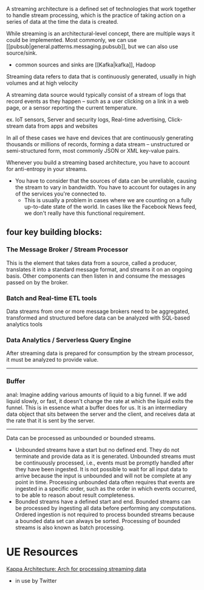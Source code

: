
A streaming architecture is a defined set of technologies that work together to handle stream processing, which is the practice of taking action on a series of data at the time the data is created.

While streaming is an architectural-level concept, there are multiple ways it could be implemented. Most commonly, we can use [[pubsub|general.patterns.messaging.pubsub]], but we can also use source/sink.
- common sources and sinks are [[Kafka|kafka]], Hadoop

Streaming data refers to data that is continuously generated, usually in high volumes and at high velocity

A streaming data source would typically consist of a stream of logs that record events as they happen – such as a user clicking on a link in a web page, or a sensor reporting the current temperature.

ex. IoT sensors, Server and security logs, Real-time advertising, Click-stream data from apps and websites

In all of these cases we have end devices that are continuously generating thousands or millions of records, forming a data stream – unstructured or semi-structured form, most commonly JSON or XML key-value pairs.

Whenever you build a streaming based architecture, you have to account for anti-entropy in your streams.
- You have to consider that the sources of data can be unreliable, causing the stream to vary in bandwidth. You have to account for outages in any of the services you're connected to.
	- This is usually a problem in cases where we are counting on a fully up-to-date state of the world. In cases like the Facebook News feed, we don't really have this functional requirement.

## four key building blocks:
### The Message Broker / Stream Processor
This is the element that takes data from a source, called a producer, translates it into a standard message format, and streams it on an ongoing basis. Other components can then listen in and consume the messages passed on by the broker.

### Batch and Real-time ETL tools
Data streams from one or more message brokers need to be aggregated, transformed and structured before data can be analyzed with SQL-based analytics tools

### Data Analytics / Serverless Query Engine
After streaming data is prepared for consumption by the stream processor, it must be analyzed to provide value.
* * *

### Buffer
anal: Imagine adding various amounts of liquid to a big funnel. If we add liquid slowly, or fast, it doesn't change the rate at which the liquid exits the funnel. This is in essence what a buffer does for us. It is an intermediary data object that sits between the server and the client, and receives data at the rate that it is sent by the server.

* * *

Data can be processed as unbounded or bounded streams.
- Unbounded streams have a start but no defined end. They do not terminate and provide data as it is generated. Unbounded streams must be continuously processed, i.e., events must be promptly handled after they have been ingested. It is not possible to wait for all input data to arrive because the input is unbounded and will not be complete at any point in time. Processing unbounded data often requires that events are ingested in a specific order, such as the order in which events occurred, to be able to reason about result completeness.
- Bounded streams have a defined start and end. Bounded streams can be processed by ingesting all data before performing any computations. Ordered ingestion is not required to process bounded streams because a bounded data set can always be sorted. Processing of bounded streams is also known as batch processing.

# UE Resources
[Kappa Architecture: Arch for processing streaming data](https://hazelcast.com/glossary/kappa-architecture/)
- in use by Twitter

